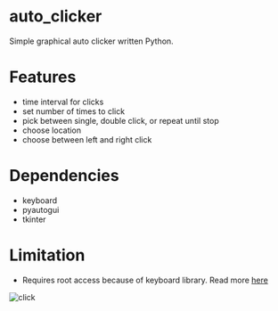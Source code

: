 auto_clicker
============
Simple graphical auto clicker written Python.

# Features 
- time interval for clicks
- set number of times to click
- pick between single, double click, or repeat until stop
- choose location 
- choose between left and right click

# Dependencies
- keyboard
- pyautogui
- tkinter

# Limitation 
- Requires root access because of keyboard library. Read more [here](https://github.com/boppreh/keyboard)

![click](https://user-images.githubusercontent.com/69723902/169711698-d5970d94-59f8-4361-a17f-ab2d0b8d9ca2.png)
